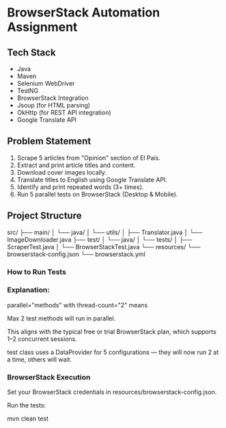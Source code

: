 # BrowserStack Automation Assignment

## Tech Stack
- Java
- Maven
- Selenium WebDriver
- TestNG
- BrowserStack Integration
- Jsoup (for HTML parsing)
- OkHttp (for REST API integration)
- Google Translate API

## Problem Statement
1. Scrape 5 articles from "Opinion" section of El País.
2. Extract and print article titles and content.
3. Download cover images locally.
4. Translate titles to English using Google Translate API.
5. Identify and print repeated words (3+ times).
6. Run 5 parallel tests on BrowserStack (Desktop & Mobile).

##  Project Structure

src/
├── main/
│ └── java/
│ └── utils/
│ ├── Translator.java
│ └── ImageDownloader.java
├── test/
│ └── java/
│ └── tests/
│ ├── ScraperTest.java
│ └── BrowserStackTest.java
└── resources/
└── browserstack-config.json
└── browserstack.yml

### How to Run Tests

### Explanation:

parallel="methods" with thread-count="2" means

Max 2 test methods will run in parallel.

This aligns with the typical free or trial BrowserStack plan, which supports 1–2 concurrent sessions.

test class uses a DataProvider for 5 configurations — they will now run 2 at a time, others will wait.


### BrowserStack Execution
Set your BrowserStack credentials in resources/browserstack-config.json.

Run the tests:

mvn clean test
